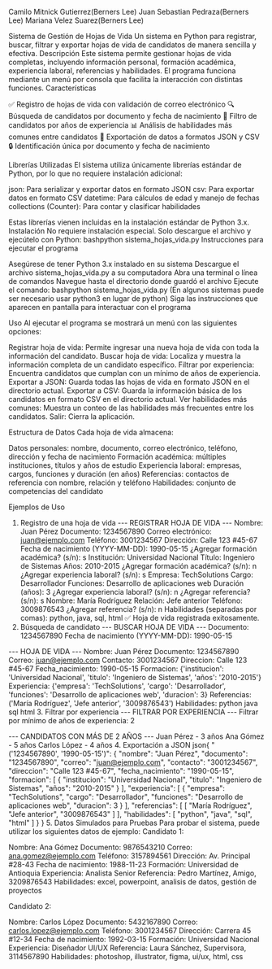 Camilo Mitnick Gutierrez(Berners Lee)
Juan Sebastian Pedraza(Berners Lee)
Mariana Velez Suarez(Berners Lee)

Sistema de Gestión de Hojas de Vida
Un sistema en Python para registrar, buscar, filtrar y exportar hojas de vida de candidatos de manera sencilla y efectiva.
Descripción
Este sistema permite gestionar hojas de vida completas, incluyendo información personal, formación académica, experiencia laboral, referencias y habilidades. El programa funciona mediante un menú por consola que facilita la interacción con distintas funciones.
Características

✅ Registro de hojas de vida con validación de correo electrónico
🔍 Búsqueda de candidatos por documento y fecha de nacimiento
🔢 Filtro de candidatos por años de experiencia
📊 Análisis de habilidades más comunes entre candidatos
💾 Exportación de datos a formatos JSON y CSV
🔒 Identificación única por documento y fecha de nacimiento

Librerías Utilizadas
El sistema utiliza únicamente librerías estándar de Python, por lo que no requiere instalación adicional:

json: Para serializar y exportar datos en formato JSON
csv: Para exportar datos en formato CSV
datetime: Para cálculos de edad y manejo de fechas
collections (Counter): Para contar y clasificar habilidades

Estas librerías vienen incluidas en la instalación estándar de Python 3.x.
Instalación
No requiere instalación especial. Solo descargue el archivo y ejecútelo con Python:
bashpython sistema_hojas_vida.py
Instrucciones para ejecutar el programa

Asegúrese de tener Python 3.x instalado en su sistema
Descargue el archivo sistema_hojas_vida.py a su computadora
Abra una terminal o línea de comandos
Navegue hasta el directorio donde guardó el archivo
Ejecute el comando:
bashpython sistema_hojas_vida.py
(En algunos sistemas puede ser necesario usar python3 en lugar de python)
Siga las instrucciones que aparecen en pantalla para interactuar con el programa

Uso
Al ejecutar el programa se mostrará un menú con las siguientes opciones:

Registrar hoja de vida: Permite ingresar una nueva hoja de vida con toda la información del candidato.
Buscar hoja de vida: Localiza y muestra la información completa de un candidato específico.
Filtrar por experiencia: Encuentra candidatos que cumplan con un mínimo de años de experiencia.
Exportar a JSON: Guarda todas las hojas de vida en formato JSON en el directorio actual.
Exportar a CSV: Guarda la información básica de los candidatos en formato CSV en el directorio actual.
Ver habilidades más comunes: Muestra un conteo de las habilidades más frecuentes entre los candidatos.
Salir: Cierra la aplicación.

Estructura de Datos
Cada hoja de vida almacena:

Datos personales: nombre, documento, correo electrónico, teléfono, dirección y fecha de nacimiento
Formación académica: múltiples instituciones, títulos y años de estudio
Experiencia laboral: empresas, cargos, funciones y duración (en años)
Referencias: contactos de referencia con nombre, relación y teléfono
Habilidades: conjunto de competencias del candidato

Ejemplos de Uso
1. Registro de una hoja de vida
--- REGISTRAR HOJA DE VIDA ---
Nombre: Juan Pérez
Documento: 1234567890
Correo electrónico: juan@ejemplo.com
Teléfono: 3001234567
Dirección: Calle 123 #45-67
Fecha de nacimiento (YYYY-MM-DD): 1990-05-15
¿Agregar formación académica? (s/n): s
  Institución: Universidad Nacional
  Título: Ingeniero de Sistemas
  Años: 2010-2015
¿Agregar formación académica? (s/n): n
¿Agregar experiencia laboral? (s/n): s
  Empresa: TechSolutions
  Cargo: Desarrollador
  Funciones: Desarrollo de aplicaciones web
  Duración (años): 3
¿Agregar experiencia laboral? (s/n): n
¿Agregar referencia? (s/n): s
  Nombre: María Rodríguez
  Relación: Jefe anterior
  Teléfono: 3009876543
¿Agregar referencia? (s/n): n
Habilidades (separadas por comas): python, java, sql, html
✅ Hoja de vida registrada exitosamente.
2. Búsqueda de candidato
--- BUSCAR HOJA DE VIDA ---
Documento: 1234567890
Fecha de nacimiento (YYYY-MM-DD): 1990-05-15

--- HOJA DE VIDA ---
Nombre: Juan Pérez
Documento: 1234567890
Correo: juan@ejemplo.com
Contacto: 3001234567
Direccion: Calle 123 #45-67
Fecha_nacimiento: 1990-05-15
Formacion:
   {'institucion': 'Universidad Nacional', 'titulo': 'Ingeniero de Sistemas', 'años': '2010-2015'}
Experiencia:
   {'empresa': 'TechSolutions', 'cargo': 'Desarrollador', 'funciones': 'Desarrollo de aplicaciones web', 'duracion': 3}
Referencias:
   ('María Rodríguez', 'Jefe anterior', '3009876543')
Habilidades:
   python
   java
   sql
   html
3. Filtrar por experiencia
--- FILTRAR POR EXPERIENCIA ---
Filtrar por mínimo de años de experiencia: 2

--- CANDIDATOS CON MÁS DE 2 AÑOS ---
Juan Pérez - 3 años
Ana Gómez - 5 años
Carlos López - 4 años
4. Exportación a JSON 
json{
    "('1234567890', '1990-05-15')": {
        "nombre": "Juan Pérez",
        "documento": "1234567890",
        "correo": "juan@ejemplo.com",
        "contacto": "3001234567",
        "direccion": "Calle 123 #45-67",
        "fecha_nacimiento": "1990-05-15",
        "formacion": [
            {
                "institucion": "Universidad Nacional",
                "titulo": "Ingeniero de Sistemas",
                "años": "2010-2015"
            }
        ],
        "experiencia": [
            {
                "empresa": "TechSolutions",
                "cargo": "Desarrollador",
                "funciones": "Desarrollo de aplicaciones web",
                "duracion": 3
            }
        ],
        "referencias": [
            [
                "María Rodríguez",
                "Jefe anterior",
                "3009876543"
            ]
        ],
        "habilidades": [
            "python",
            "java",
            "sql",
            "html"
        ]
    }
}
5. Datos Simulados para Pruebas
Para probar el sistema, puede utilizar los siguientes datos de ejemplo:
Candidato 1:

Nombre: Ana Gómez
Documento: 9876543210
Correo: ana.gomez@ejemplo.com
Teléfono: 3157894561
Dirección: Av. Principal #28-43
Fecha de nacimiento: 1988-11-23
Formación: Universidad de Antioquia
Experiencia:  Analista Senior
Referencia: Pedro Martínez, Amigo, 3209876543
Habilidades: excel, powerpoint, analisis de datos, gestión de proyectos

Candidato 2:

Nombre: Carlos López
Documento: 5432167890
Correo: carlos.lopez@ejemplo.com
Teléfono: 3001234567
Dirección: Carrera 45 #12-34
Fecha de nacimiento: 1992-03-15
Formación: Universidad Nacional
Experiencia:  Diseñador UI/UX
Referencia: Laura Sánchez, Supervisora, 3114567890
Habilidades: photoshop, illustrator, figma, ui/ux, html, css

